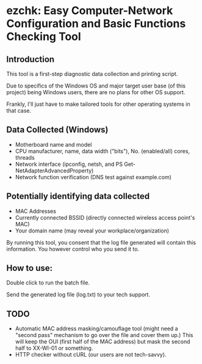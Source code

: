 # ezchk: Easy Computer-Network Configuration and Basic Functions Checking Tool

## Introduction

This tool is a first-step diagnostic data collection and printing script.

Due to specifics of the Windows OS and major target user base (of this project)
being Windows users, there are no plans for other OS support.

Frankly, I'll just have to make tailored tools for other operating systems in
that case.

## Data Collected (Windows)

* Motherboard name and model
* CPU manufacturer, name, data width ("bits"), No. (enabled/all) cores, threads
* Network interface (ipconfig, netsh, and PS Get-NetAdapterAdvancedProperty)
* Network function verification (DNS test against example.com)

## Potentially identifying data collected

* MAC Addresses
* Currently connected BSSID (directly connected wireless access point's MAC)
* Your domain name (may reveal your workplace/organization)

By running this tool, you consent that the log file generated will contain this
information. You however control who you send it to.

## How to use:

Double click to run the batch file.

Send the generated log file (log.txt) to your tech support.

## TODO

* Automatic MAC address masking/camouflage tool (might need a "second pass"
  mechanism to go over the file and cover them up.) This will keep the OUI
  (first half of the MAC address) but mask the second half to XX-WI-01 or
  something.
* HTTP checker without cURL (our users are not tech-savvy).


